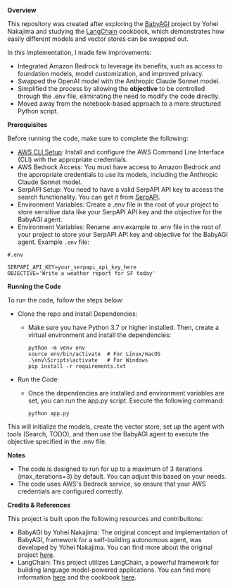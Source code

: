 **Overview**

This repository was created after exploring the [BabyAGI](https://github.com/yoheinakajima/babyagi) project by Yohei Nakajima and studying the [LangChain](https://github.com/langchain-ai/langchain/blob/master/cookbook/baby_agi.ipynb?ref=blog.langchain.dev) cookbook, which demonstrates how easily different models and vector stores can be swapped out. 

In this implementation, I made few improvements:
  -  Integrated Amazon Bedrock to leverage its benefits, such as access to foundation models, model customization, and improved privacy.
  -  Swapped the OpenAI model with the Anthropic Claude Sonnet model.
  -  Simplified the process by allowing the **objective** to be controlled through the .env file, eliminating the need to modify the code directly.
  -  Moved away from the notebook-based approach to a more structured Python script.

**Prerequisites**

Before running the code, make sure to complete the following:
  - [AWS CLI Setup](https://docs.aws.amazon.com/cli/latest/userguide/getting-started-install.html): Install and configure the AWS Command Line Interface (CLI) with the appropriate credentials.
  - AWS Bedrock Access: You must have access to Amazon Bedrock and the appropriate credentials to use its models, including the Anthropic Claude Sonnet model.
  - SerpAPI Setup: You need to have a valid SerpAPI API key to access the search functionality. You can get it from [SerpAPI](https://serpapi.com/).
  - Environment Variables: Create a .env file in the root of your project to store sensitive data like your SerpAPI API key and the objective for the BabyAGI agent.
  - Environment Variables: Rename .env.example to .env file in the root of your project to store your SerpAPI API key and objective for the BabyAGI agent.
    Example `.env` file:

```.env
#.env

SERPAPI_API_KEY=your_serpapi_api_key_here
OBJECTIVE='Write a weather report for SF today'
```
**Running the Code**

To run the code, follow the steps below:

- Clone the repo and install Dependencies:

    - Make sure you have Python 3.7 or higher installed. Then, create a virtual environment and install the dependencies:
      
      ```
      python -m venv env
      source env/bin/activate  # For Linux/macOS
      .\env\Scripts\activate   # For Windows
      pip install -r requirements.txt
      ```
- Run the Code:

  -  Once the dependencies are installed and environment variables are set, you can run the app.py script. Execute the following command:
    
      ```python app.py```
     
This will initialize the models, create the vector store, set up the agent with tools (Search, TODO), and then use the BabyAGI agent to execute the objective specified in the .env file.

**Notes**
-  The code is designed to run for up to a maximum of 3 iterations (max_iterations=3) by default. You can adjust this based on your needs.
-  The code uses AWS's Bedrock service, so ensure that your AWS credentials are configured correctly.

**Credits & References** 

This project is built upon the following resources and contributions:

  -  BabyAGI by Yohei Nakajima: The original concept and implementation of BabyAGI, framework for a self-building autonomous agent, was developed by Yohei Nakajima. You can find more about the original project [here](https://github.com/yoheinakajima/babyagi).
  -  LangChain: This project utilizes LangChain, a powerful framework for building language model-powered applications. You can find more information [here](https://github.com/langchain-ai/langchain) and the cookbook [here](https://github.com/langchain-ai/langchain/blob/master/cookbook/baby_agi.ipynb?ref=blog.langchain.dev).






